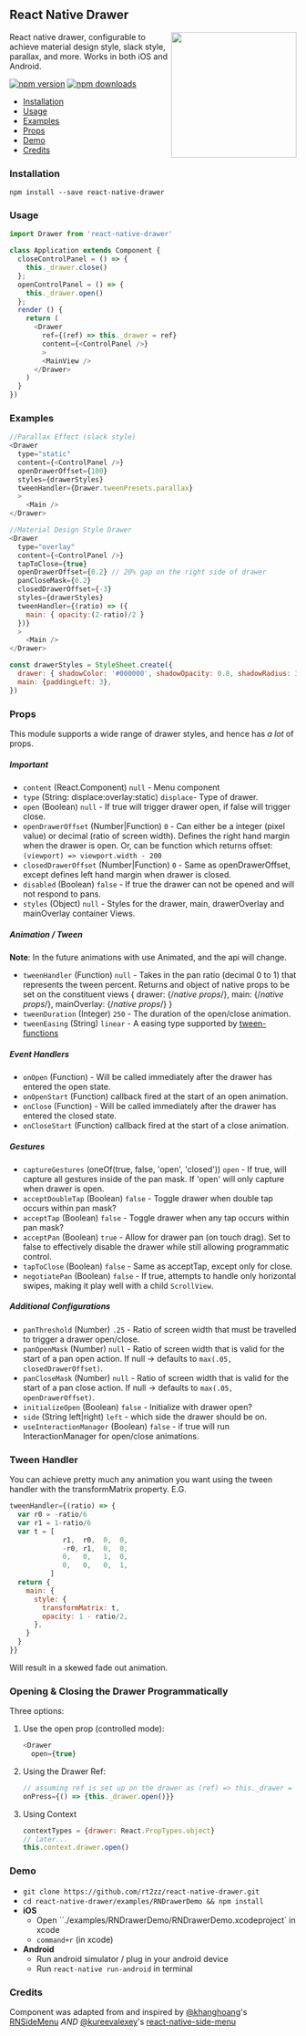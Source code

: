 ## React Native Drawer
<img width="220px" align="right" src="https://raw.githubusercontent.com/rt2zz/react-native-drawer/master/examples/rn-drawer.gif" />

React native drawer, configurable to achieve material design style, slack style, parallax, and more. Works in both iOS and Android.

[![npm version](https://img.shields.io/npm/v/react-native-drawer.svg?style=flat-square)](https://www.npmjs.com/package/react-native-drawer)
[![npm downloads](https://img.shields.io/npm/dm/react-native-drawer.svg?style=flat-square)](https://www.npmjs.com/package/react-native-drawer)

- [Installation](#installation)
- [Usage](#usage)
- [Examples](#examples)
- [Props](#props)
- [Demo](#demo)
- [Credits](#credits)

### Installation
`npm install --save react-native-drawer`

### Usage
```javascript
import Drawer from 'react-native-drawer'

class Application extends Component {  
  closeControlPanel = () => {
    this._drawer.close()
  };
  openControlPanel = () => {
    this._drawer.open()
  };
  render () {
    return (
      <Drawer
        ref={(ref) => this._drawer = ref}
        content={<ControlPanel />}
        >
        <MainView />
      </Drawer>
    )
  }
})
```

### Examples
```js
//Parallax Effect (slack style)
<Drawer
  type="static"
  content={<ControlPanel />}
  openDrawerOffset={100}
  styles={drawerStyles}
  tweenHandler={Drawer.tweenPresets.parallax}
  >
    <Main />
</Drawer>

//Material Design Style Drawer
<Drawer
  type="overlay"
  content={<ControlPanel />}
  tapToClose={true}
  openDrawerOffset={0.2} // 20% gap on the right side of drawer
  panCloseMask={0.2}
  closedDrawerOffset={-3}
  styles={drawerStyles}
  tweenHandler={(ratio) => ({
    main: { opacity:(2-ratio)/2 }
  })}
  >
    <Main />
</Drawer>

const drawerStyles = StyleSheet.create({
  drawer: { shadowColor: '#000000', shadowOpacity: 0.8, shadowRadius: 3},
  main: {paddingLeft: 3},
})
```

### Props
This module supports a wide range of drawer styles, and hence has *a lot* of props.
##### Important
- `content` (React.Component) `null` - Menu component
- `type` (String: displace:overlay:static) `displace`- Type of drawer.
- `open` (Boolean) `null` - If true will trigger drawer open, if false will trigger close.
- `openDrawerOffset` (Number|Function) `0` - Can either be a integer (pixel value) or decimal (ratio of screen width). Defines the right hand margin when the drawer is open. Or, can be function which returns offset: `(viewport) => viewport.width - 200`
- `closedDrawerOffset` (Number|Function) `0` - Same as openDrawerOffset, except defines left hand margin when drawer is closed.
- `disabled` (Boolean) `false` - If true the drawer can not be opened and will not respond to pans.
- `styles` (Object) `null` - Styles for the drawer, main, drawerOverlay and mainOverlay container Views.

##### Animation / Tween
**Note**: In the future animations with use Animated, and the api will change.
- `tweenHandler` (Function) `null` - Takes in the pan ratio (decimal 0 to 1) that represents the tween percent. Returns and object of native props to be set on the constituent views { drawer: {/*native props*/}, main: {/*native props*/}, mainOverlay: {/*native props*/} }
- `tweenDuration` (Integer) `250` - The duration of the open/close animation.
- `tweenEasing` (String) `linear` - A easing type supported by [tween-functions](https://www.npmjs.com/package/tween-functions)

##### Event Handlers
- `onOpen` (Function) - Will be called immediately after the drawer has entered the open state.
- `onOpenStart` (Function) callback fired at the start of an open animation.
- `onClose` (Function) - Will be called immediately after the drawer has entered the closed state.
- `onCloseStart` (Function) callback fired at the start of a close animation.

##### Gestures
- `captureGestures` (oneOf(true, false, 'open', 'closed')) `open` - If true, will capture all gestures inside of the pan mask. If 'open' will only capture when drawer is open.
- `acceptDoubleTap` (Boolean) `false` - Toggle drawer when double tap occurs within pan mask?
- `acceptTap` (Boolean) `false` - Toggle drawer when any tap occurs within pan mask?
- `acceptPan` (Boolean) `true` - Allow for drawer pan (on touch drag). Set to false to effectively disable the drawer while still allowing programmatic control.
- `tapToClose` (Boolean) `false` - Same as acceptTap, except only for close.
- `negotiatePan` (Boolean) `false` - If true, attempts to handle only horizontal swipes, making it play well with a child `ScrollView`.

##### Additional Configurations
- `panThreshold` (Number) `.25` - Ratio of screen width that must be travelled to trigger a drawer open/close.
- `panOpenMask` (Number) `null` - Ratio of screen width that is valid for the start of a pan open action. If null -> defaults to `max(.05, closedDrawerOffset)`.
- `panCloseMask` (Number) `null` - Ratio of screen width that is valid for the start of a pan close action. If null -> defaults to `max(.05, openDrawerOffset)`.
- `initializeOpen` (Boolean) `false` - Initialize with drawer open?
- `side` (String left|right) `left` - which side the drawer should be on.
- `useInteractionManager` (Boolean) `false` - if true will run InteractionManager for open/close animations.

### Tween Handler
You can achieve pretty much any animation you want using the tween handler with the transformMatrix property. E.G.
```js
tweenHandler={(ratio) => {
  var r0 = -ratio/6
  var r1 = 1-ratio/6
  var t = [
             r1,  r0,  0,  0,
             -r0, r1,  0,  0,
             0,   0,   1,  0,
             0,   0,   0,  1,
          ]
  return {
    main: {
      style: {
        transformMatrix: t,
        opacity: 1 - ratio/2,
      },
    }
  }
}}
```
Will result in a skewed fade out animation.

### Opening & Closing the Drawer Programmatically
Three options:

1. Use the open prop (controlled mode):  

    ```js
    <Drawer
      open={true}
    ```

2. Using the Drawer Ref:

    ```js
    // assuming ref is set up on the drawer as (ref) => this._drawer = ref
    onPress={() => {this._drawer.open()}}
    ```

3. Using Context

    ```js
    contextTypes = {drawer: React.PropTypes.object}
    // later...
    this.context.drawer.open()
    ```

### Demo
* `git clone https://github.com/rt2zz/react-native-drawer.git`
* `cd react-native-drawer/examples/RNDrawerDemo && npm install`
* **iOS**
	* Open ``./examples/RNDrawerDemo/RNDrawerDemo.xcodeproject` in xcode
	* `command+r` (in xcode)
* **Android**
	* Run android simulator / plug in your android device
	* Run `react-native run-android` in terminal

### Credits
Component was adapted from and inspired by
[@khanghoang](https://github.com/khanghoang)'s [RNSideMenu](https://github.com/khanghoang/RNSideMenu)
*AND*
[@kureevalexey](https://twitter.com/kureevalexey)'s [react-native-side-menu](https://github.com/Kureev/react-native-side-menu)
